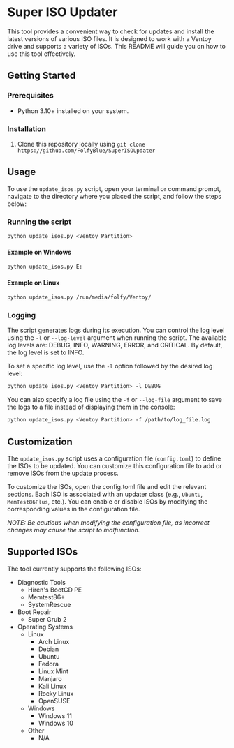 # Super ISO Updater

This tool provides a convenient way to check for updates and install the latest versions of various ISO files. It is designed to work with a Ventoy drive and supports a variety of ISOs. This README will guide you on how to use this tool effectively.

## Getting Started

### Prerequisites

- Python 3.10+ installed on your system.

### Installation

1. Clone this repository locally using `git clone https://github.com/FolfyBlue/SuperISOUpdater`

## Usage

To use the `update_isos.py` script, open your terminal or command prompt, navigate to the directory where you placed the script, and follow the steps below:

### Running the script

```sh
python update_isos.py <Ventoy Partition>
```

#### Example on Windows

```sh
python update_isos.py E:
```

#### Example on Linux

```sh
python update_isos.py /run/media/folfy/Ventoy/
```

### Logging

The script generates logs during its execution. You can control the log level using the `-l` or `--log-level` argument when running the script. The available log levels are: DEBUG, INFO, WARNING, ERROR, and CRITICAL. By default, the log level is set to INFO.

To set a specific log level, use the `-l` option followed by the desired log level:

```sh
python update_isos.py <Ventoy Partition> -l DEBUG
```

You can also specify a log file using the `-f` or `--log-file` argument to save the logs to a file instead of displaying them in the console:

```sh
python update_isos.py <Ventoy Partition> -f /path/to/log_file.log
```

## Customization

The `update_isos.py` script uses a configuration file (`config.toml`) to define the ISOs to be updated. You can customize this configuration file to add or remove ISOs from the update process.

To customize the ISOs, open the config.toml file and edit the relevant sections. Each ISO is associated with an updater class (e.g., `Ubuntu`, `MemTest86Plus`, etc.). You can enable or disable ISOs by modifying the corresponding values in the configuration file.

_NOTE: Be cautious when modifying the configuration file, as incorrect changes may cause the script to malfunction._

## Supported ISOs

The tool currently supports the following ISOs:

- Diagnostic Tools
  - Hiren's BootCD PE
  - Memtest86+
  - SystemRescue
- Boot Repair
  - Super Grub 2
- Operating Systems
  - Linux
    - Arch Linux
    - Debian
    - Ubuntu
    - Fedora
    - Linux Mint
    - Manjaro
    - Kali Linux
    - Rocky Linux
    - OpenSUSE
  - Windows
    - Windows 11
    - Windows 10
  - Other
    - N/A
